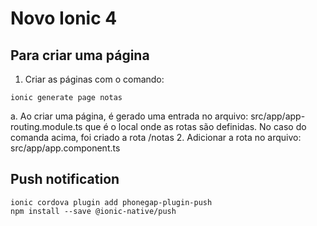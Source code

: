 # Novo Ionic 4
## Para criar uma página
1.	Criar as páginas com o comando: 
```
ionic generate page notas
```
a.	Ao criar uma página, é gerado uma entrada no arquivo: src/app/app-routing.module.ts que é o local onde as rotas são definidas. No caso do comanda acima, foi criado a rota /notas
2.	Adicionar a rota no arquivo: src/app/app.component.ts

## Push notification
```
ionic cordova plugin add phonegap-plugin-push
npm install --save @ionic-native/push
```
